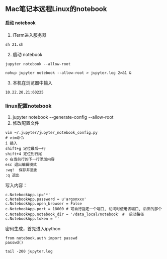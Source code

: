 ## Mac笔记本远程Linux的notebook
#### 启动 notebook
1. iTerm进入服务器
```
sh 21.sh
```
2. 启动 notebook
````
jupyter notebook --allow-root

nohup jupyter notebook --allow-root > jupyter.log 2>&1 &
````
3. 本机在浏览器中输入
```
10.22.20.21:60225
```

### linux配置notebook
1. jupyter notebook --generate-config --allow-root
2. 修改配置文件
```
vim ~/.jupyter/jupyter_notebook_config.py
# vim命令
i 插入
shift+g 定位最后一行
shift+4 定位到行尾
o 在当前行的下一行添加内容
esc 退出编辑模式
:wq!  保存并退出
:q 退出
```

写入内容：
```
c.NotebookApp.ip='*'
c.NotebookApp.password = u'argonxxx'
c.NotebookApp.open_browser = False
c.NotebookApp.port = 18000 # 可自行指定一个端口, 访问时使用该端口, 后面的那个
c.NotebookApp.notebook_dir = '/data_local/notebook' #  启动路径
c.NotebookApp.token = ''
```

密码生成，首先进入ipython
```
from notebook.auth import passwd
passwd()
```

```
tail -200 jupyter.log
```